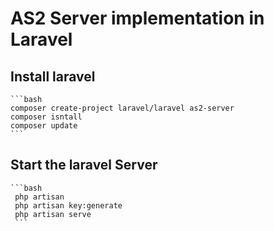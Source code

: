 #   AS2 Server implementation in Laravel 
##  Install laravel 
    ```bash 
    composer create-project laravel/laravel as2-server 
    composer isntall 
    composer update 
    ```
##  Start the laravel Server 
    ```bash 
     php artisan 
     php artisan key:generate 
     php artisan serve 
     ```